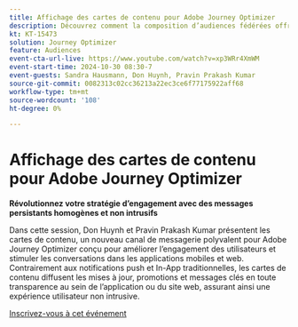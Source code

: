 ```yaml
---
title: Affichage des cartes de contenu pour Adobe Journey Optimizer
description: Découvrez comment la composition d’audiences fédérées offre une approche complète du traitement et de l’activation des audiences avec Real-Time CDP et Journey Optimizer.
kt: KT-15473
solution: Journey Optimizer
feature: Audiences
event-cta-url-live: https://www.youtube.com/watch?v=xp3WRr4XmWM
event-start-time: 2024-10-30 08:30-7
event-guests: Sandra Hausmann, Don Huynh, Pravin Prakash Kumar
source-git-commit: 0082313c02cc36213a22ec3ce6f77175922aff68
workflow-type: tm+mt
source-wordcount: '108'
ht-degree: 0%

---
```


# Affichage des cartes de contenu pour Adobe Journey Optimizer

**Révolutionnez votre stratégie d’engagement avec des messages persistants homogènes et non intrusifs**

Dans cette session, Don Huynh et Pravin Prakash Kumar présentent les cartes de contenu, un nouveau canal de messagerie polyvalent pour Adobe Journey Optimizer conçu pour améliorer l’engagement des utilisateurs et stimuler les conversations dans les applications mobiles et web. Contrairement aux notifications push et In-App traditionnelles, les cartes de contenu diffusent les mises à jour, promotions et messages clés en toute transparence au sein de l’application ou du site web, assurant ainsi une expérience utilisateur non intrusive.


[Inscrivez-vous à cet événement](https://engage.adobe.com/ExpLeagueLive-241030.html?s_rtid=7015Y0000048hxzQAA&amp;s_iid=&amp;sfid=&amp;acctid=&amp;ecp=)


